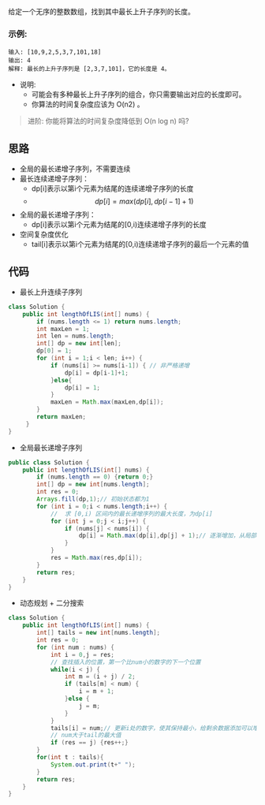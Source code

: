 给定一个无序的整数数组，找到其中最长上升子序列的长度。

### 示例:
```
输入: [10,9,2,5,3,7,101,18]
输出: 4 
解释: 最长的上升子序列是 [2,3,7,101]，它的长度是 4。

```
- 说明:
  - 可能会有多种最长上升子序列的组合，你只需要输出对应的长度即可。
  - 你算法的时间复杂度应该为 O(n2) 。
> 进阶: 你能将算法的时间复杂度降低到 O(n log n) 吗?
<!-- 
来源：力扣（LeetCode）
链接：https://leetcode-cn.com/problems/longest-increasing-subsequence
著作权归领扣网络所有。商业转载请联系官方授权，非商业转载请注明出处。 -->


## 思路
- 全局的最长递增子序列，不需要连续
- 最长连续递增子序列：
  - dp[i]表示以第i个元素为结尾的连续递增子序列的长度
  - $$ dp[i] = max(dp[i],dp[i-1]+1) $$
- 全局的最长递增子序列：
  - dp[i]表示以第i个元素为结尾的[0,i)连续递增子序列的长度
- 空间复杂度优化
  - tail[i]表示以第i个元素为结尾的[0,i)连续递增子序列的最后一个元素的值
## 代码
- 最长上升连续子序列
```java
class Solution {
    public int lengthOfLIS(int[] nums) {
        if (nums.length <= 1) return nums.length;
        int maxLen = 1;
        int len = nums.length;
        int[] dp = new int[len];
        dp[0] = 1;
        for (int i = 1;i < len; i++) {
            if (nums[i] >= nums[i-1]) { // 非严格递增
                dp[i] = dp[i-1]+1;
            }else{
                dp[i] = 1;
            }
            maxLen = Math.max(maxLen,dp[i]);
        }
        return maxLen;
     }
}
```
- 全局最长递增子序列
```java
public class Solution {
    public int lengthOfLIS(int[] nums) {
        if (nums.length == 0) {return 0;}
        int[] dp = new int[nums.length];
        int res = 0;
        Arrays.fill(dp,1);// 初始状态都为1
        for (int i = 0;i < nums.length;i++) {
            //  求 [0,i) 区间内的最长递增序列的最大长度，为dp[i]
            for (int j = 0;j < i;j++) {
                if (nums[j] < nums[i]) {
                    dp[i] = Math.max(dp[i],dp[j] + 1);// 逐渐增加，从局部最优全局最优
                }
            }
            res = Math.max(res,dp[i]);
        }
        return res;
    }
}
```
- 动态规划 + 二分搜索
```java
class Solution {
    public int lengthOfLIS(int[] nums) {
        int[] tails = new int[nums.length];
        int res = 0;
        for (int num : nums) {
            int i = 0,j = res;
            // 查找插入的位置，第一个比num小的数字的下一个位置
            while(i < j) {
                int m = (i + j) / 2;
                if (tails[m] < num) {
                    i = m + 1;
                }else {
                    j = m;
                }
            }
            tails[i] = num;// 更新i处的数字，使其保持最小，给剩余数据添加可以增长的空间
            // num大于tail的最大值
            if (res == j) {res++;}
        }
        for(int t : tails){
            System.out.print(t+" ");
        }
        return res;
    }
}
```